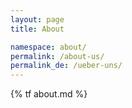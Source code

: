 ```yaml
---
layout: page
title: About

namespace: about/
permalink: /about-us/
permalink_de: /ueber-uns/
---
```


{% tf about.md %}
